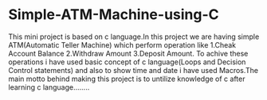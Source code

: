 # Simple-ATM-Machine-using-C

This mini project is based on c language.In this project we are having simple ATM(Automatic Teller Machine) which perform operation like
1.Cheak Account Balance
2.Withdraw Amount
3.Deposit Amount.
To achive these operations i have used basic concept of c language(Loops and Decision Control statements) and also to show time and date 
i have used Macros.The main motto behind making this project is to untilize knowledge of c after learning c language........
